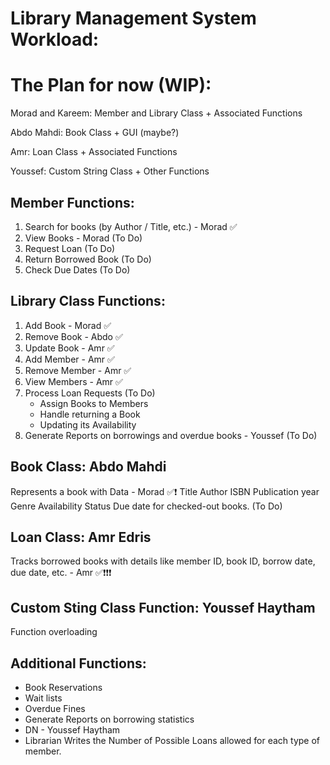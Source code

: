 # Library Management System Workload:
# The Plan for now (WIP):
  Morad and Kareem: Member and Library Class + Associated Functions

  Abdo Mahdi: Book Class + GUI (maybe?)

  Amr: Loan Class + Associated Functions

  Youssef: Custom String Class + Other Functions

## Member Functions:
  1) Search for books (by Author / Title, etc.) - Morad ✅
  2) View Books - Morad (To Do)
  3) Request Loan (To Do)
  4) Return Borrowed Book (To Do)
  5) Check Due Dates (To Do)

## Library Class Functions:
  1) Add Book - Morad ✅
  2) Remove Book - Abdo ✅
  3) Update Book - Amr ✅
  4) Add Member - Amr ✅
  5) Remove Member - Amr ✅
  6) View Members - Amr ✅
  7) Process Loan Requests (To Do)
     - Assign Books to Members
     - Handle returning a Book
     - Updating its Availability
  8) Generate Reports on borrowings and overdue books - Youssef (To Do)


## Book Class: Abdo Mahdi
  Represents a book with Data - Morad ✅❗
    Title
    Author
    ISBN
    Publication year
    Genre 
    Availability Status
    Due date for checked-out books. (To Do)

## Loan Class: Amr Edris
  Tracks borrowed books with details like member ID, book ID, borrow date,
  due date, etc. - Amr ✅❗❗❗
  
## Custom Sting Class Function: Youssef Haytham
  Function overloading
 
## Additional Functions:
  - Book Reservations
  - Wait lists
  - Overdue Fines
  - Generate Reports on borrowing statistics
  - DN - Youssef Haytham
  - Librarian Writes the Number of Possible Loans allowed for each type of member.
